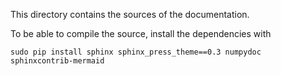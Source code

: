 This directory contains the sources of the documentation.

To be able to compile the source, install the dependencies with

```
sudo pip install sphinx sphinx_press_theme==0.3 numpydoc sphinxcontrib-mermaid
```

